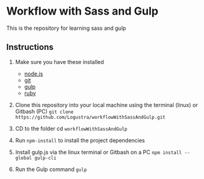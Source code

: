 # Workflow with Sass and Gulp
This is the repository for learning sass and gulp

## Instructions

1. Make sure you have these installed
	- [node.js](http://nodejs.org/)
	- [git](http://git-scm.com/)
	- [gulp](http://gulpjs.com/)
	- [ruby](https://www.ruby-lang.org/)

2. Clone this repository into your local machine using the terminal (linux) or Gitbash (PC) `git clone https://github.com/Logustra/workflowWithSassAndGulp.git`
3. CD to the folder cd `workflowWithSassAndGulp`
4. Run `npm-install` to install the project dependencies
5. Install gulp.js via the linux terminal or Gitbash on a PC `npm install --global gulp-cli`
6. Run the Gulp command `gulp`
